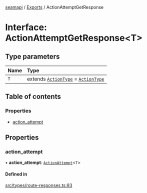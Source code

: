 [seamapi](../README.md) / [Exports](../modules.md) / ActionAttemptGetResponse

# Interface: ActionAttemptGetResponse<T\>

## Type parameters

| Name | Type |
| :------ | :------ |
| `T` | extends [`ActionType`](../modules.md#actiontype) = [`ActionType`](../modules.md#actiontype) |

## Table of contents

### Properties

- [action\_attempt](ActionAttemptGetResponse.md#action_attempt)

## Properties

### action\_attempt

• **action\_attempt**: [`ActionAttempt`](../modules.md#actionattempt)<`T`\>

#### Defined in

[src/types/route-responses.ts:93](https://github.com/hello-seam/seamapi-javascript/blob/main/src/types/route-responses.ts#L93)

